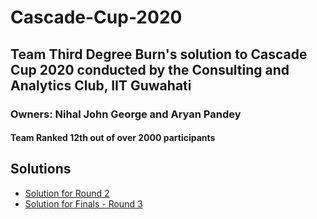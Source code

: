 # Cascade-Cup-2020
## Team Third Degree Burn's solution to Cascade Cup 2020 conducted by the Consulting and Analytics Club, IIT Guwahati
### Owners: Nihal John George and Aryan Pandey
#### Team Ranked 12th out of over 2000 participants

## Solutions
- [Solution for Round 2](Round-2/)
- [Solution for Finals - Round 3](Round-3/)
